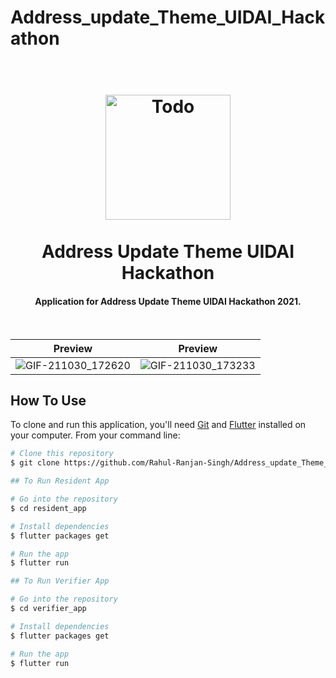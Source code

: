 # Address_update_Theme_UIDAI_Hackathon

<h1 align="center">
  <br>
  <a href="https://hackathon.uidai.gov.in/"><img src="https://upload.wikimedia.org/wikipedia/en/thumb/c/cf/Aadhaar_Logo.svg/1200px-Aadhaar_Logo.svg.png" alt="Todo" width="200"></a>
  <br>
  <br>
  Address Update Theme UIDAI Hackathon
  <br>
</h1>

<h4 align="center">Application for Address Update Theme UIDAI Hackathon 2021</a>.</h4>
<br>

Preview            |  Preview
:-------------------------:|:-------------------------:
![GIF-211030_172620](https://user-images.githubusercontent.com/72249692/139534200-a8af4c8f-7d86-4989-88c2-ffce54a05d7c.gif)  |  ![GIF-211030_173233](https://user-images.githubusercontent.com/72249692/139534258-aa1896e9-18ac-4437-a8ae-399e9c85ad21.gif)



## How To Use

To clone and run this application, you'll need [Git](https://git-scm.com) and [Flutter](https://flutter.dev/docs/get-started/install) installed on your computer. From your command line:

```bash
# Clone this repository
$ git clone https://github.com/Rahul-Ranjan-Singh/Address_update_Theme_UIDAI_Hackathon

## To Run Resident App

# Go into the repository
$ cd resident_app

# Install dependencies
$ flutter packages get

# Run the app
$ flutter run

## To Run Verifier App

# Go into the repository
$ cd verifier_app

# Install dependencies
$ flutter packages get

# Run the app
$ flutter run
```
